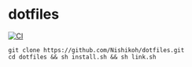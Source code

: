 # dotfiles
[![CI](https://github.com/Nishikoh/dotfiles/actions/workflows/setup.yml/badge.svg?branch=master)](https://github.com/Nishikoh/dotfiles/actions/workflows/setup.yml)

```
git clone https://github.com/Nishikoh/dotfiles.git
cd dotfiles && sh install.sh && sh link.sh
```
